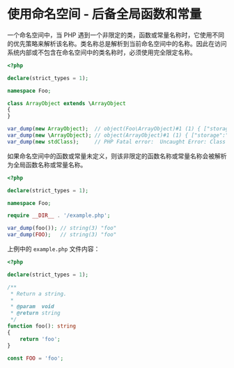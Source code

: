 # 使用命名空间 - 后备全局函数和常量

一个命名空间中，当 PHP 遇到一个非限定的类，函数或常量名称时，它使用不同的优先策略来解析该名称。类名称总是解析到当前命名空间中的名称。因此在访问系统内部或不包含在命名空间中的类名称时，必须使用完全限定名称。

```php
<?php

declare(strict_types = 1);

namespace Foo;

class ArrayObject extends \ArrayObject
{
}

var_dump(new ArrayObject);  // object(Foo\ArrayObject)#1 (1) { ["storage":"ArrayObject":private]=> array(0) { } }
var_dump(new \ArrayObject); // object(ArrayObject)#1 (1) { ["storage":"ArrayObject":private]=> array(0) { } }
var_dump(new stdClass);     // PHP Fatal error:  Uncaught Error: Class 'Foo\stdClass' not found.

```

如果命名空间中的函数或常量未定义，则该非限定的函数名称或常量名称会被解析为全局函数名称或常量名称。

```php
<?php

declare(strict_types = 1);

namespace Foo;

require __DIR__ . '/example.php';

var_dump(foo()); // string(3) "foo"
var_dump(FOO);   // string(3) "foo"

```

上例中的 `example.php` 文件内容：

```php
<?php

declare(strict_types = 1);

/**
 * Return a string.
 *
 * @param  void
 * @return string
 */
function foo(): string
{
    return 'foo';
}

const FOO = 'foo';

```

